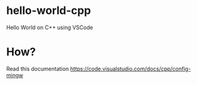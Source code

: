 # hello-world-cpp
Hello World on C++ using VSCode

# How?
Read this documentation
https://code.visualstudio.com/docs/cpp/config-mingw
